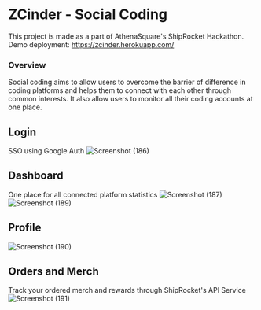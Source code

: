# ZCinder - Social Coding

This project is made as a part of AthenaSquare's ShipRocket Hackathon.
Demo deployment: https://zcinder.herokuapp.com/

### Overview
Social coding aims to allow users to overcome the barrier of difference in coding platforms and helps them to connect with each other through common interests. It also allow users to monitor all their coding accounts at one place.

## Login
SSO using Google Auth
![Screenshot (186)](https://user-images.githubusercontent.com/57115375/176503424-c24af3d6-e9b8-41d3-af8c-0f9a28d6f286.png)

## Dashboard
One place for all connected platform statistics
![Screenshot (187)](https://user-images.githubusercontent.com/57115375/176503633-cb3cfa6b-c471-4465-882a-086b4bfaf2bd.png)
![Screenshot (189)](https://user-images.githubusercontent.com/57115375/176503727-1ede79ce-15b6-4eb4-815d-78360f1b72e0.png)

## Profile
![Screenshot (190)](https://user-images.githubusercontent.com/57115375/176505007-0df3f9b3-6344-4d59-a3fa-f4d482e4d08a.png)


## Orders and Merch
Track your ordered merch and rewards through ShipRocket's API Service
![Screenshot (191)](https://user-images.githubusercontent.com/57115375/176503863-3c7324fe-e237-4a1f-abf9-bba69f5ccbe0.png)
